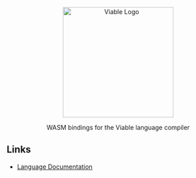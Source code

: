 <p align="center">
    <img alt="Viable Logo" height="250px" src="https://user-images.githubusercontent.com/14347895/159069181-53bce5b3-a831-43f1-8c14-af6c6ed7b92b.svg">
</p>

<p align="center">
WASM bindings for the Viable language compiler
</p>

## Links

- [Language Documentation](https://yoav-lavi.github.io/viable/book/)
